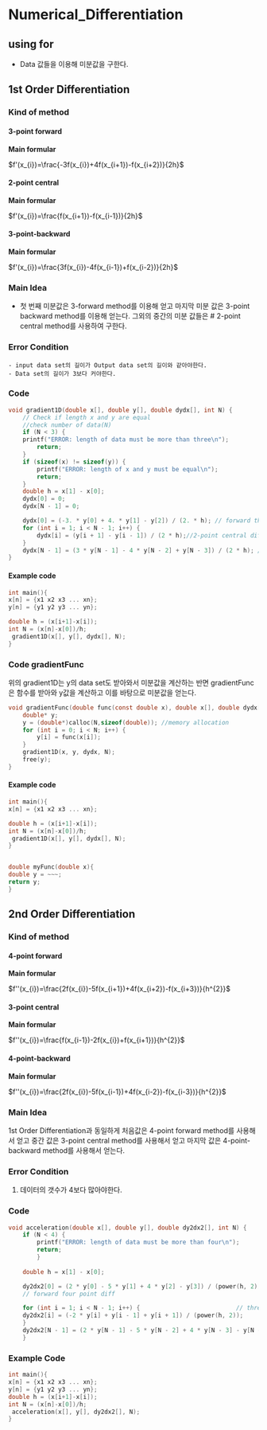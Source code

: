 # Numerical_Differentiation
## using for
- Data 값들을 이용해 미분값을 구한다. 
## 1st Order Differentiation
### Kind of method
  #### 3-point forward 
   **Main formular**

$f'(x_{i})=\frac{-3f(x_{i})+4f(x_{i+1})-f(x_{i+2})}{2h}$
   
  #### 2-point central
   
   **Main formular**
   
$f'(x_{i})=\frac{f(x_{i+1})-f(x_{i-1})}{2h}$
    
  #### 3-point-backward
   **Main formular**

$f'(x_{i})=\frac{3f(x_{i})-4f(x_{i-1})+f(x_{i-2})}{2h}$
  
### Main Idea
- 첫 번째 미분값은 3-forward method를 이용해 얻고 마지막 미분 값은 3-point backward method를 이용해 얻는다. 그외의 중간의 미분 값들은 # 2-point central method를 사용하여 구한다. 
### Error Condition 
	- input data set의 길이가 Output data set의 길이와 같아야한다. 
	- Data set의 길이가 3보다 커야한다. 
### Code
```C
void gradient1D(double x[], double y[], double dydx[], int N) {
	// Check if length x and y are equal	
	//check number of data(N)
	if (N < 3) {
	printf("ERROR: length of data must be more than three\n");
		return;
	}
	if (sizeof(x) != sizeof(y)) {
		printf("ERROR: length of x and y must be equal\n");
		return;
	}
	double h = x[1] - x[0];
	dydx[0] = 0; 
	dydx[N - 1] = 0;

	dydx[0] = (-3. * y[0] + 4. * y[1] - y[2]) / (2. * h); // forward three point diff
	for (int i = 1; i < N - 1; i++) {
		dydx[i] = (y[i + 1] - y[i - 1]) / (2 * h);//2-point central diff
	}
	dydx[N - 1] = (3 * y[N - 1] - 4 * y[N - 2] + y[N - 3]) / (2 * h); // backward three point diff
}
```

#### Example code
```C
int main(){
x[n] = {x1 x2 x3 ... xn};
y[n] = {y1 y2 y3 ... yn};

double h = (x[i+1]-x[i]);
int N = (x[n]-x[0])/h;
 gradient1D(x[], y[], dydx[], N);
}
```

### Code gradientFunc

위의 gradient1D는 y의 data set도 받아와서 미분값을 계산하는 반면 gradientFunc은 함수를 받아와 y값을 계산하고 이를 바탕으로 미분값을 얻는다. 
```C
void gradientFunc(double func(const double x), double x[], double dydx[], int N) {
	double* y;
	y = (double*)calloc(N,sizeof(double)); //memory allocation
	for (int i = 0; i < N; i++) {
		y[i] = func(x[i]);
	}
	gradient1D(x, y, dydx, N);
	free(y);
}
```

#### Example code
```C
int main(){
x[n] = {x1 x2 x3 ... xn};

double h = (x[i+1]-x[i]);
int N = (x[n]-x[0])/h;
 gradient1D(x[], y[], dydx[], N);
}


double myFunc(double x){
double y = ~~~;
return y;
}
```

## 2nd Order Differentiation

### Kind of method
  #### 4-point forward 
  
   **Main formular**

$f''(x_{i})=\frac{2f(x_{i})-5f(x_{i+1})+4f(x_{i+2})-f(x_{i+3})}{h^{2}}$
   
  #### 3-point central
   
   **Main formular**
   
$f''(x_{i})=\frac{f(x_{i-1})-2f(x_{i})+f(x_{i+1})}{h^{2}}$

    
  #### 4-point-backward
  
   **Main formular**
   
$f''(x_{i})=\frac{2f(x_{i})-5f(x_{i-1})+4f(x_{i-2})-f(x_{i-3})}{h^{2}}$

### Main Idea 
1st Order Differentiation과 동일하게 처음값은 4-point forward method를 사용해서 얻고 
중간 값은 3-point central method를 사용해서 얻고 마지막 값은 4-point-backward method를 사용해서 얻는다. 

### Error Condition 
1. 데이터의 갯수가 4보다 많아야한다.

### Code
```C
void acceleration(double x[], double y[], double dy2dx2[], int N) {
	if (N < 4) {
		printf("ERROR: length of data must be more than four\n");
		return;
		}
	
	double h = x[1] - x[0];

	dy2dx2[0] = (2 * y[0] - 5 * y[1] + 4 * y[2] - y[3]) / (power(h, 2));
	// forward four point diff

	for (int i = 1; i < N - 1; i++) {							// three point central diff
	dy2dx2[i] = (-2 * y[i] + y[i - 1] + y[i + 1]) / (power(h, 2));
	}
	dy2dx2[N - 1] = (2 * y[N - 1] - 5 * y[N - 2] + 4 * y[N - 3] - y[N - 4]) / (power(h, 2)); // backward three point diff
	}
```

### Example Code
```C
int main(){
x[n] = {x1 x2 x3 ... xn};
y[n] = {y1 y2 y3 ... yn};
double h = (x[i+1]-x[i]);
int N = (x[n]-x[0])/h;
 acceleration(x[], y[], dy2dx2[], N);
}
```
















